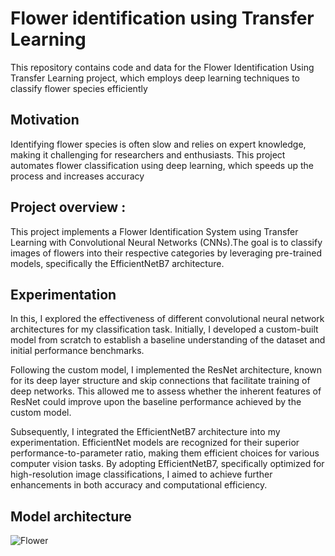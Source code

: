 <h1>Flower identification using Transfer Learning</h1>
<p>This repository contains code and data for the Flower Identification Using Transfer Learning project, which employs deep learning techniques to classify flower species efficiently</p>
<h2> Motivation </h2>

<p>Identifying flower species is often slow and relies on expert knowledge, making it challenging for researchers and enthusiasts. This project automates flower classification using deep learning, which speeds up the process and increases accuracy</p>
<h2>Project overview :</h2>


<p> This project implements a Flower Identification System using Transfer Learning with Convolutional Neural Networks (CNNs).The goal is to classify images of flowers into their respective categories by leveraging pre-trained models, specifically the EfficientNetB7 architecture.</p>
<h2>Experimentation</h2>


<p>    In this, I explored the effectiveness of different convolutional neural network architectures for my classification task. Initially, I developed a custom-built model from scratch to establish a baseline understanding of the dataset and initial performance benchmarks.</p>
<p>    Following the custom model, I implemented the ResNet architecture, known for its deep layer structure and skip connections that facilitate training of deep networks. This allowed me to assess whether the inherent features of ResNet could improve upon the baseline performance achieved by the custom model.</p>
<p>    Subsequently, I integrated the EfficientNetB7 architecture into my experimentation. EfficientNet models are recognized for their superior performance-to-parameter ratio, making them efficient choices for various computer vision tasks. By adopting EfficientNetB7, specifically optimized for high-resolution image classifications, I aimed to achieve further enhancements in both accuracy and computational efficiency.</p>
<h2>Model architecture</h2>


![Flower](https://github.com/nandapg0204/Flower-Identification-Using-Transfer-Learning/blob/main/images/model_architecture.PNG?raw=true)
